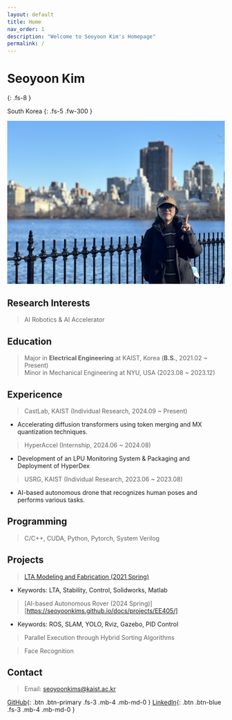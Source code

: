 ```yaml
---
layout: default
title: Home
nav_order: 1
description: "Welcome to Seoyoon Kim's Homepage"
permalink: /
---
```


# Seoyoon Kim
{: .fs-8 }

South Korea
{: .fs-5 .fw-300 }

![ex_screenshot](./assets/images/me2.jpg)  


## Research Interests  

> AI Robotics & AI Accelerator


## Education  
> Major in **Electrical Engineering** at KAIST, Korea (**B.S.**, 2021.02 ~ Present)  
> Minor in Mechanical Engineering at NYU, USA (2023.08 ~ 2023.12)


## Expericence  
> CastLab, KAIST (Individual Research, 2024.09 ~ Present)  
- Accelerating diffusion transformers using token merging and MX quantization techniques.  

> HyperAccel (Internship, 2024.06 ~ 2024.08)  
- Development of an LPU Monitoring System & Packaging and Deployment of HyperDex  

> USRG, KAIST (Individual Research, 2023.06 ~ 2023.08)   
- AI-based autonomous drone that recognizes human poses and performs various tasks.


## Programming  

> C/C++, CUDA, Python, Pytorch, System Verilog  


## Projects  

> [LTA Modeling and Fabrication (2021 Spring)](https://seoyoonkims.github.io/docs/projects/AE201/)
 - Keywords: LTA, Stability, Control, Solidworks, Matlab  

> [AI-based Autonomous Rover (2024 Spring)][https://seoyoonkims.github.io/docs/projects/EE405/]  
 - Keywords: ROS, SLAM, YOLO, Rviz, Gazebo, PID Control  

> Parallel Execution through Hybrid Sorting Algorithms  

> Face Recognition

## Contact  

> Email: seoyoonkims@kaist.ac.kr  

[GitHub][GitHub]{: .btn .btn-primary .fs-3 .mb-4 .mb-md-0 }
[LinkedIn][LinkedIn]{: .btn .btn-blue .fs-3 .mb-4 .mb-md-0 }

[Posts]: https://seoyoonkims.github.io/docs/posts/  
[Paper Review]: https://seoyoonkims.github.io/docs/paper_review/  
[HyperAccel]: https://seoyoonkims.github.io/docs/HyperAccel/  
[GitHub]: https://github.com/seoyoonkims/
[LinkedIn]: https://www.linkedin.com/in/kim-seoyoon-9085b3319/